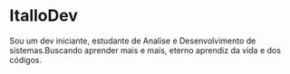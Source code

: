 # ItalloDev
Sou um dev iniciante, estudante de Analise e Desenvolvimento de sistemas.Buscando aprender mais e mais, eterno aprendiz da vida e dos códigos.
